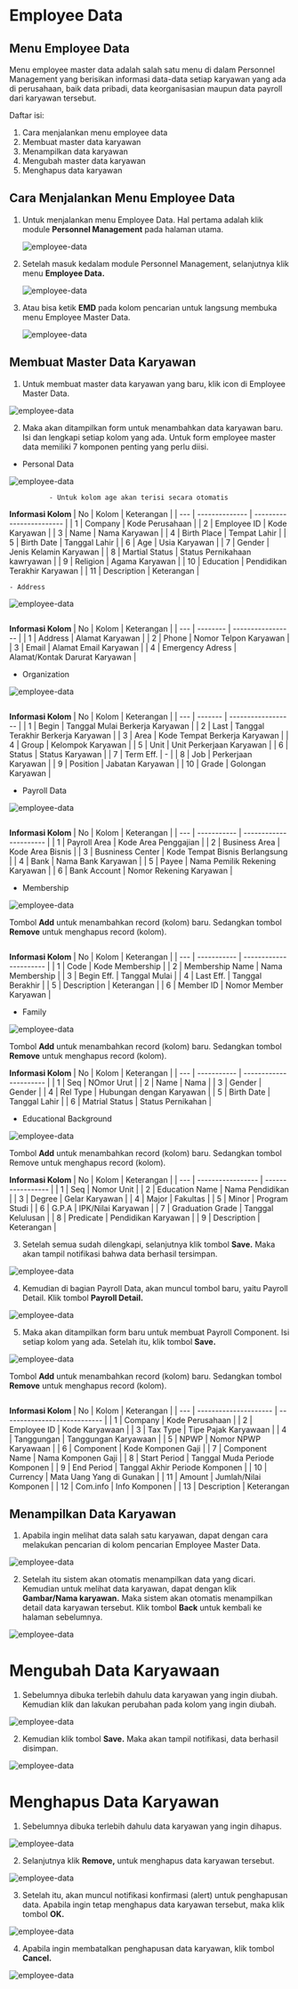 # Employee Data

## Menu Employee Data
Menu employee master data adalah salah satu menu di dalam Personnel Management yang berisikan informasi data-data setiap karyawan yang ada di perusahaan, baik data pribadi, data keorganisasian maupun data payroll dari karyawan tersebut.

Daftar isi:
1. Cara menjalankan menu employee data
2. Membuat master data karyawan
3. Menampilkan data karyawan
4. Mengubah master data karyawan
5. Menghapus data karyawan

## Cara Menjalankan Menu Employee Data
1. Untuk menjalankan menu Employee Data. Hal pertama adalah klik module **Personnel Management** pada halaman utama.

    ![employee-data](../../dokumentasi-akor/employee-data/1.png)
	

2. Setelah masuk kedalam module Personnel Management, selanjutnya klik menu **Employee Data.**

    ![employee-data](../../dokumentasi-akor/employee-data/2.png)


3. Atau bisa ketik **EMD** pada kolom pencarian untuk langsung membuka menu Employee Master Data.

    ![employee-data](../../dokumentasi-akor/employee-data/3.png)


## Membuat Master Data Karyawan
1. Untuk membuat master data karyawan yang baru, klik icon di Employee Master Data.

![employee-data](../../dokumentasi-akor/employee-data/4.png)


2. Maka akan ditampilkan form untuk menambahkan data karyawan baru. Isi dan lengkapi setiap kolom yang ada. Untuk form employee master data memiliki 7 komponen penting yang perlu diisi.

- Personal Data

![employee-data](../../dokumentasi-akor/employee-data/5.png)


```{Note} * - Semua kolom yang bertanda (*) wajib diisi
		  - Untuk kolom age akan terisi secara otomatis
```

**Informasi Kolom**
| No   | Kolom                  | Keterangan                    |
| ---  | --------------         | ------------------------      |
|  1   | Company                | Kode Perusahaan               |
|  2   | Employee ID            | Kode Karyawan                 |
|  3   | Name                   | Nama Karyawan                 |
|  4   | Birth Place            | Tempat Lahir                  |
|  5   | Birth Date             | Tanggal Lahir                 |
|  6   | Age                    | Usia Karyawan                 |
|  7   | Gender                 | Jenis Kelamin Karyawan        |
|  8   | Martial Status         | Status Pernikahaan kawryawan  |
|  9   | Religion               | Agama Karyawan                |
|  10  | Education              | Pendidikan Terakhir Karyawan  |
|  11  | Description            | Keterangan                    |

    - Address

![employee-data](../../dokumentasi-akor/employee-data/6.png)


``` {Note} * Semua kolom yang bertanda (*) wajib diisi
```

**Informasi Kolom**
| No   | Kolom       | Keterangan                    |
| ---  | --------    | -----------------             |
|  1   | Address     | Alamat Karyawan               |
|  2   | Phone       | Nomor Telpon Karyawan         |
|  3   | Email       | Alamat Email Karyawan         |
|  4   | Emergency Adress       | Alamat/Kontak Darurat Karyawan                                             |

- Organization

![employee-data](../../dokumentasi-akor/employee-data/7.png)


```{Note} * Semua kolom yang bertanda (*) wajib diisi
```

**Informasi Kolom**
| No   | Kolom     | Keterangan                         |
| ---  | -------   | ------------------                 |
|  1   | Begin     | Tanggal Mulai Berkerja Karyawan    |
|  2   | Last      | Tanggal Terakhir Berkerja Karyawan |
|  3   | Area      | Kode Tempat Berkerja Karyawan      |
|  4   | Group     | Kelompok Karyawan                  |
|  5   | Unit      | Unit Perkerjaan Karyawan           |
|  6   | Status    | Status Karyawan                    |
|  7   | Term Eff. | -                                  |
|  8   | Job       | Perkerjaan Karyawan                |
|  9   | Position  | Jabatan Karyawan                   |
|  10  | Grade     | Golongan Karyawan                  |

- Payroll Data

![employee-data](../../dokumentasi-akor/employee-data/8.png)


``` {Note} * Semua kolom yang bertanda (*) wajib diisi
```

**Informasi Kolom**
| No   | Kolom              | Keterangan                            |
| ---  | -----------        | ----------------------                |
|  1   | Payroll Area       | Kode Area Penggajian                  |
|  2   | Business Area      | Kode Area Bisnis                      |
|  3   | Busniness Center   | Kode Tempat Bisnis Berlangsung        |
|  4   | Bank               | Nama Bank Karyawan                    |
|  5   | Payee              | Nama Pemilik Rekening Karyawan        |
|  6   | Bank Account       | Nomor Rekening Karyawan               |

- Membership

![employee-data](../../dokumentasi-akor/employee-data/9.png)


Tombol **Add** untuk menambahkan record (kolom) baru. Sedangkan tombol **Remove** untuk menghapus record (kolom).

``` {Note} * Semua kolom yang bertanda (*) wajib diisi
```

**Informasi Kolom**
| No   | Kolom              | Keterangan                            |
| ---  | -----------        | ----------------------                |
|  1   | Code               | Kode Membership                       |
|  2   | Membership Name    | Nama Membership                       |
|  3   | Begin Eff.         | Tanggal Mulai                         |
|  4   | Last Eff.          | Tanggal Berakhir                      |
|  5   | Description        | Keterangan                            |
|  6   | Member ID          | Nomor Member Karyawan                 |

- Family

![employee-data](../../dokumentasi-akor/employee-data/10.png)


Tombol **Add** untuk menambahkan record (kolom) baru. Sedangkan tombol **Remove** untuk menghapus record (kolom).

**Informasi Kolom**
| No   | Kolom              | Keterangan                            |
| ---  | -----------        | ----------------------                |
|  1   | Seq                | NOmor Urut                            |
|  2   | Name               | Nama                                  |
|  3   | Gender             | Gender                                |
|  4   | Rel Type           | Hubungan dengan Karyawan              |
|  5   | Birth Date         | Tanggal Lahir                         |
|  6   | Matrial Status     | Status Pernikahan                     |

- Educational Background

![employee-data](../../dokumentasi-akor/employee-data/11.png)


Tombol **Add** untuk menambahkan record (kolom) baru. Sedangkan tombol Remove untuk menghapus record (kolom).

**Informasi Kolom**
| No   | Kolom              | Keterangan                   |
| ---  | -----------------  | -----------------            |
|  1   | Seq                | Nomor Unit                   |
|  2   | Education Name     | Nama Pendidikan              |
|  3   | Degree             | Gelar Karyawan               |
|  4   | Major              | Fakultas                     |
|  5   | Minor              | Program Studi                |
|  6   | G.P.A              | IPK/Nilai Karyawan           |
|  7   | Graduation Grade   | Tanggal Kelulusan            |
|  8   | Predicate          | Pendidikan Karyawan          |
|  9   | Description        | Keterangan                   |

3. Setelah semua sudah dilengkapi, selanjutnya klik tombol **Save.** Maka akan tampil notifikasi bahwa data berhasil tersimpan.

![employee-data](../../dokumentasi-akor/employee-data/12.png)


4. Kemudian di bagian Payroll Data, akan muncul tombol baru, yaitu Payroll Detail. Klik tombol **Payroll Detail.**

![employee-data](../../dokumentasi-akor/employee-data/13.png)


5. Maka akan ditampilkan form baru untuk membuat Payroll Component. Isi setiap kolom yang ada. Setelah itu, klik tombol **Save.**

![employee-data](../../dokumentasi-akor/employee-data/14.png)


Tombol **Add** untuk menambahkan record (kolom) baru. Sedangkan tombol **Remove** untuk menghapus record (kolom).

```{Note} * Semua kolom yang bertanda (*) wajib diisi
```

**Informasi Kolom**
| No   | Kolom						| Keterangan							|
| ---  | ---------------------		| ----------------------------			|
|  1   | Company					| Kode Perusahaan						|
|  2   | Employee ID				| Kode Karyawaan						|
|  3   | Tax Type					| Tipe Pajak Karyawaan					|
|  4   | Tanggungan					| Tanggungan Karyawaan					|
|  5   | NPWP						| Nomor NPWP Karyawaan					|
|  6   | Component					| Kode Komponen Gaji					|
|  7   | Component Name				| Nama Komponen Gaji					|
|  8   | Start Period				| Tanggal Muda Periode Komponen			|
|  9   | End Period					| Tanggal Akhir Periode Komponen		|
|  10  | Currency					| Mata Uang Yang di Gunakan				|
|  11  | Amount						| Jumlah/Nilai Komponen					|
|  12  | Com.info					| Info Komponen							|
|  13  | Description				| Keterangan

## Menampilkan Data Karyawan
1. Apabila ingin melihat data salah satu karyawan, dapat dengan cara melakukan pencarian di kolom pencarian Employee Master Data.

![employee-data](../../dokumentasi-akor/employee-data/15.png)


2. Setelah itu sistem akan otomatis menampilkan data yang dicari. Kemudian untuk melihat data karyawan, dapat dengan klik **Gambar/Nama karyawan.** Maka sistem akan otomatis menampilkan detail data karyawan tersebut. Klik tombol **Back** untuk kembali ke halaman sebelumnya.


![employee-data](../../dokumentasi-akor/employee-data/16.png)

# Mengubah Data Karyawaan
1. Sebelumnya dibuka terlebih dahulu data karyawan yang ingin diubah. Kemudian klik dan lakukan perubahan pada kolom yang ingin diubah.

![employee-data](../../dokumentasi-akor/employee-data/17.png)


2. Kemudian klik tombol **Save.** Maka akan tampil notifikasi, data berhasil disimpan.

![employee-data](../../dokumentasi-akor/employee-data/18.png)


# Menghapus Data Karyawan
1. Sebelumnya dibuka terlebih dahulu data karyawan yang ingin dihapus.

![employee-data](../../dokumentasi-akor/employee-data/19.png)


2. Selanjutnya klik **Remove,** untuk menghapus data karyawan tersebut.

![employee-data](../../dokumentasi-akor/employee-data/20.png)


3. Setelah itu, akan muncul notifikasi konfirmasi (alert) untuk penghapusan data. Apabila ingin tetap menghapus data karyawan tersebut, maka klik tombol **OK.**

![employee-data](../../dokumentasi-akor/employee-data/21.png)


4. Apabila ingin membatalkan penghapusan data karyawan, klik tombol **Cancel.**

![employee-data](../../dokumentasi-akor/employee-data/22.png)